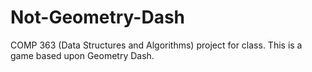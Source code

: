 # Not-Geometry-Dash
COMP 363 (Data Structures and Algorithms) project for class. This is a game based upon Geometry Dash. 
